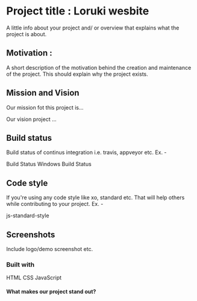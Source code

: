 # Project title : Loruki wesbite 

A little info about your project and/ or overview that explains what the project is about.

## Motivation : 

A short description of the motivation behind the creation and maintenance of the project. This should explain why the project exists.

## Mission and Vision 

Our mission fot this project is... 

Our vision project ... 

## Build status

Build status of continus integration i.e. travis, appveyor etc. Ex. -

Build Status Windows Build Status

## Code style

If you're using any code style like xo, standard etc. That will help others while contributing to your project. Ex. -

js-standard-style

## Screenshots
Include logo/demo screenshot etc.


### Built with

HTML
CSS
JavaScript 

#### What makes our project stand out?



